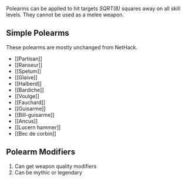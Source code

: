 Polearms can be applied to hit targets *SQRT(8)* squares away on all skill levels. They cannot be used as a melee weapon.

## Simple Polearms
These polearms are mostly unchanged from NetHack.
- [[Partisan]]
- [[Ranseur]]
- [[Spetum]]
- [[Glaive]]
- [[Halberd]]
- [[Bardiche]]
- [[Voulge]]
- [[Fauchard]]
- [[Guisarme]]
- [[Bill-guisarme]]
- [[Ancus]]
- [[Lucern hammer]]
- [[Bec de corbin]]

## Polearm Modifiers

1. Can get weapon quality modifiers
2. Can be mythic or legendary
